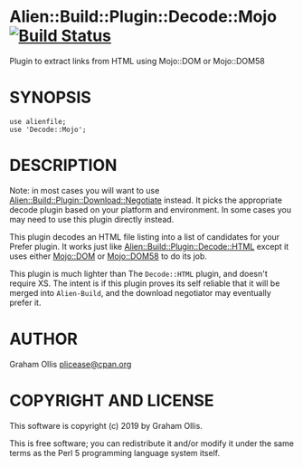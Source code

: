 # Alien::Build::Plugin::Decode::Mojo [![Build Status](https://secure.travis-ci.org/Perl5-Alien/Alien-Build-Plugin-Decode-Mojo.png)](http://travis-ci.org/Perl5-Alien/Alien-Build-Plugin-Decode-Mojo)

Plugin to extract links from HTML using Mojo::DOM or Mojo::DOM58

# SYNOPSIS

    use alienfile;
    use 'Decode::Mojo';

# DESCRIPTION

Note: in most cases you will want to use [Alien::Build::Plugin::Download::Negotiate](https://metacpan.org/pod/Alien::Build::Plugin::Download::Negotiate)
instead.  It picks the appropriate decode plugin based on your platform and environment.
In some cases you may need to use this plugin directly instead.

This plugin decodes an HTML file listing into a list of candidates for your Prefer plugin.
It works just like [Alien::Build::Plugin::Decode::HTML](https://metacpan.org/pod/Alien::Build::Plugin::Decode::HTML) except it uses either [Mojo::DOM](https://metacpan.org/pod/Mojo::DOM)
or [Mojo::DOM58](https://metacpan.org/pod/Mojo::DOM58) to do its job.

This plugin is much lighter than The `Decode::HTML` plugin, and doesn't require XS.  The
intent is if this plugin proves its self reliable that it will be merged into `Alien-Build`,
and the download negotiator may eventually prefer it.

# AUTHOR

Graham Ollis <plicease@cpan.org>

# COPYRIGHT AND LICENSE

This software is copyright (c) 2019 by Graham Ollis.

This is free software; you can redistribute it and/or modify it under
the same terms as the Perl 5 programming language system itself.

